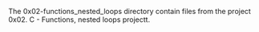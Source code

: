 The 0x02-functions_nested_loops directory contain files from the project 0x02. C - Functions, nested loops projectt.
